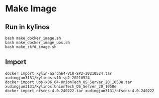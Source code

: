 # Make Image

## Run in kylinos
``` 
bash make_docker_image.sh
bash make_docker_image_uos.sh
bash make_zkfd_image.sh
```

## Import
```
docker import kylin-aarch64-V10-SP2-20210524.tar xudingjun3131/kylinos:v10-sp2-20210524
docker import uos-x86_64-UnionTech_OS_Server_20_1050e.tar xudingjun3131/kylinos:UnionTech_OS_Server_20_1050e
docker import nfscns-4.0.240222.tar xudingjun3131/nfscns:4.0.240222
```


